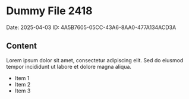# Dummy File 2418

Date: 2025-04-03
ID: 4A5B7605-05CC-43A6-8AA0-477A134ACD3A

## Content

Lorem ipsum dolor sit amet, consectetur adipiscing elit.
Sed do eiusmod tempor incididunt ut labore et dolore magna aliqua.

* Item 1
* Item 2
* Item 3
